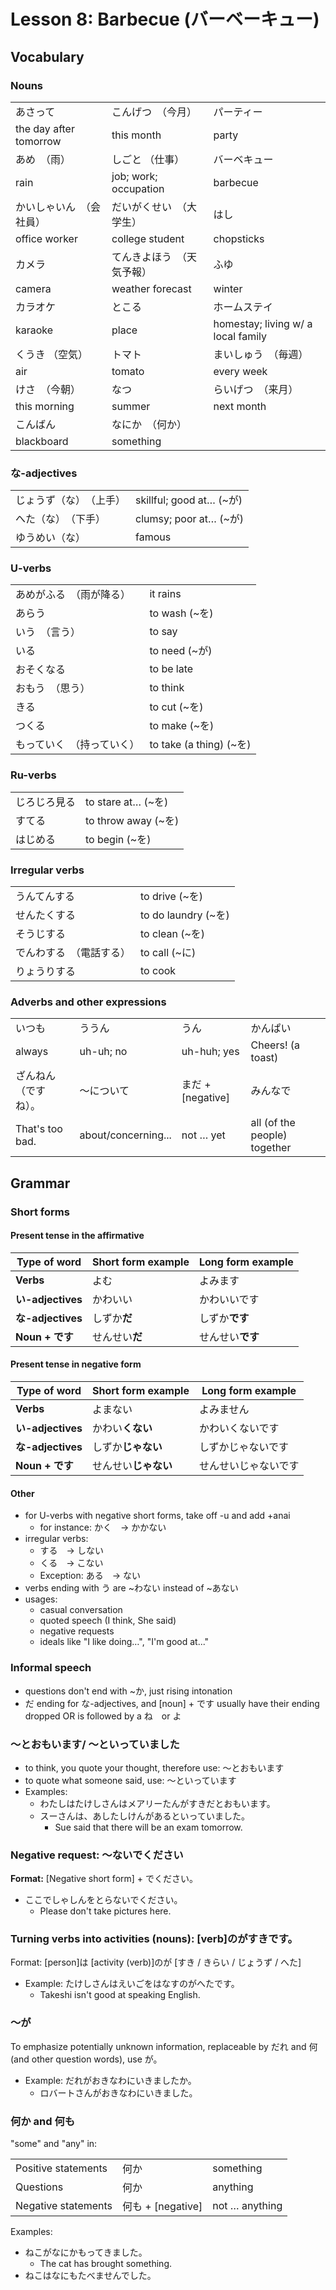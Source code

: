 # Lesson 8: Barbecue (バーベーキュー)

## Vocabulary

### Nouns

|                          |                            |                                    |
| ------------------------ | -------------------------- | ---------------------------------- |
| あさって                 | こんげつ　（今月）         | パーティー                         |
| the day after tomorrow   | this month                 | party                              |
| あめ　（雨）             | しごと （仕事）            | バーベキュー                       |
| rain                     | job; work; occupation      | barbecue                           |
| かいしゃいん　（会社員） | だいがくせい　（大学生）   | はし                               |
| office worker            | college student            | chopsticks                         |
| カメラ                   | てんきよほう　（天気予報） | ふゆ                               |
| camera                   | weather forecast           | winter                             |
| カラオケ                 | とこる                     | ホームステイ                       |
| karaoke                  | place                      | homestay; living w/ a local family |
| くうき （空気）          | トマト                     | まいしゅう　（毎週）               |
| air                      | tomato                     | every week                         |
| けさ　（今朝）           | なつ                       | らいげつ　（来月）                 |
| this morning             | summer                     | next month                         |
| こんばん                 | なにか　（何か）           |                                    |
| blackboard               | something                  |                                    |

### な-adjectives

|                          |                          |
| ------------------------ | ------------------------ |
| じょうず（な）　（上手） | skillful; good at… (~が) |
| へた（な）　（下手）     | clumsy; poor at… (~が)   |
| ゆうめい（な）           | famous                   |

### U-verbs

|                            |                         |
| -------------------------- | ----------------------- |
| あめがふる　（雨が降る）   | it rains                |
| あらう                     | to wash (~を)           |
| いう　（言う）             | to say                  |
| いる                       | to need (~が)           |
| おそくなる                 | to be late              |
| おもう　（思う）           | to think                |
| きる                       | to cut (~を)            |
| つくる                     | to make (~を)           |
| もっていく　（持っていく） | to take (a thing) (~を) |

### Ru-verbs

|              |                     |
| ------------ | ------------------- |
| じろじろ見る | to stare at… (~を)  |
| すてる       | to throw away (~を) |
| はじめる     | to begin (~を)      |

### Irregular verbs

|                          |                     |
| ------------------------ | ------------------- |
| うんてんする             | to drive (~を)      |
| せんたくする             | to do laundry (~を) |
| そうじする               | to clean (~を)      |
| でんわする　（電話する） | to call (~に)       |
| りょうりする             | to cook             |

### Adverbs and other expressions

|                      |                     |                   |                              |
| -------------------- | ------------------- | ----------------- | ---------------------------- |
| いつも               | ううん              | うん              | かんぱい                     |
| always               | uh-uh; no           | uh-huh; yes       | Cheers! (a toast)            |
| ざんねん（ですね）。 | 〜について          | まだ + [negative] | みんなで                     |
| That's too bad.      | about/concerning... | not … yet         | all (of the people) together |

## Grammar

### Short forms

#### Present tense in the affirmative

| Type of word      | Short form example | Long form example |
| ----------------- | ------------------ | ----------------- |
| **Verbs**         | よむ               | よみます          |
| **い-adjectives** | かわいい           | かわいいです      |
| **な-adjectives** | しずか**だ**       | しずか**です**    |
| **Noun + です**   | せんせい**だ**     | せんせい**です**  |

#### Present tense in negative form

| Type of word      | Short form example   | Long form example    |
| ----------------- | -------------------- | -------------------- |
| **Verbs**         | よまない             | よみません           |
| **い-adjectives** | かわい**くない**     | かわいくないです     |
| **な-adjectives** | しずか**じゃない**   | しずかじゃないです   |
| **Noun + です**   | せんせい**じゃない** | せんせいじゃないです |

#### Other

* for U-verbs with negative short forms, take off -u and add +anai
  * for instance: かく　→ かかない
* irregular verbs:
  * する　→   しない
  * くる　→   こない
  * Exception: ある　→  ない
* verbs ending with う are ~わない instead of ~あない
* usages:
  * casual conversation
  * quoted speech (I think, She said)
  * negative requests
  * ideals like "I like doing…", "I'm good at..."

### Informal speech

* questions don't end with ~か, just rising intonation
* だ ending for な-adjectives, and [noun] + です usually have their ending dropped OR is followed by a ね　or よ

### 〜とおもいます/ 〜といっていました

* to think, you quote your thought, therefore use: 〜とおもいます
* to quote what someone said, use: 〜といっています
* Examples:
  * わたしはたけしさんはメアリーたんがすきだとおもいます。
  * スーさんは、あしたしけんがあるといっていました。
    * Sue said that there will be an exam tomorrow.

### Negative request: 〜ないでください

**Format:** [Negative short form] + でください。

* ここでしゃしんをとらないでください。
  * Please don't take pictures here.

### Turning verbs into activities (nouns): [verb]のがすきです。

Format: [person]は [activity (verb)]のが [すき / きらい / じょうず / へた]

* Example: たけしさんはえいごをはなすのがへたです。
  * Takeshi isn't good at speaking English.

###  〜が

To emphasize potentially unknown information, replaceable by だれ and 何 (and other question words), use が。

* Example: だれがおきなわにいきましたか。
  * ロバートさんがおきなわにいきました。

### 何か and 何も

"some" and "any" in:

|                     |                   |                |
| ------------------- | ----------------- | -------------- |
| Positive statements | 何か              | something      |
| Questions           | 何か              | anything       |
| Negative statements | 何も + [negative] | not … anything |

Examples:

* ねこがなにかもってきました。
  * The cat has brought something.
* ねこはなにもたべませんでした。